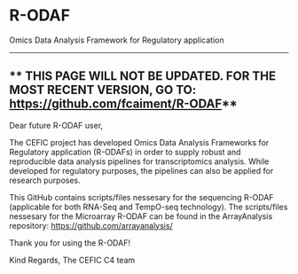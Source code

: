 # R-ODAF
Omics Data Analysis Framework for Regulatory application


  
--------------------------------------------------------------  
  **
THIS PAGE WILL NOT BE UPDATED.
FOR THE MOST RECENT VERSION, GO TO: https://github.com/fcaiment/R-ODAF**
-------------------------------------------------------------------------
  
Dear future R-ODAF user,

The CEFIC project has developed Omics Data Analysis Frameworks for Regulatory application (R-ODAFs) in order to supply robust and reproducible data analysis pipelines for transcriptomics analysis. While developed for regulatory purposes, the pipelines can also be applied for research purposes.

This GitHub contains scripts/files nessesary for the sequencing R-ODAF (applicable for both RNA-Seq and TempO-seq technology).
The scripts/files nessesary for the Microarray R-ODAF can be found in the ArrayAnalysis repository: https://github.com/arrayanalysis/

Thank you for using the R-ODAF!

Kind Regards,
The CEFIC C4 team
